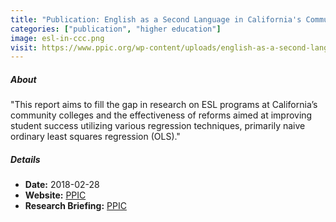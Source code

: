 ```yaml
---
title: "Publication: English as a Second Language in California's Community Colleges"
categories: ["publication", "higher education"]
image: esl-in-ccc.png
visit: https://www.ppic.org/wp-content/uploads/english-as-a-second-language-in-californias-community-colleges.pdf
---
```


##### About

"This report aims to fill the gap in research on ESL programs at California’s community colleges and the effectiveness of reforms aimed at improving student success utilizing various regression techniques, primarily naive ordinary least squares regression (OLS)."

##### Details

- **Date:** 2018-02-28
- **Website:** [PPIC](https://www.ppic.org/wp-content/uploads/english-as-a-second-language-in-californias-community-colleges.pdf)
- **Research Briefing:** [PPIC](https://www.ppic.org/event/english-as-a-second-language-in-california-community-colleges/)

